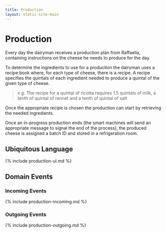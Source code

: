 ```yaml
---
title: Production
layout: static-site-main
---
```


# Production
Every day the dairyman receives a production plan from Raffaella, containing instructions
on the cheese he needs to produce for the day.

To determine the ingredients to use for a production the dairyman uses a
recipe book where, for each type of cheese, there is a recipe.
A recipe specifies the quintals of each ingredient needed to produce a quintal of the given type of
cheese.
> _e.g._ The recipe for a quintal of ricotta requires 1.5 quintals of milk,
> a tenth of quintal of rennet and a tenth of quintal of salt

Once the appropriate recipe is chosen the production can start by retrieving the
needed ingredients.

Once an in-progress production ends (the smart machines will send an appropriate message
to signal the end of the process), the produced cheese is assigned a batch ID
and stored in a refrigeration room.

## Ubiquitous Language

{% include production-ul.md %}

## Domain Events

### Incoming Events

{% include production-incoming.md %}

### Outgoing Events

{% include production-outgoing.md %}
